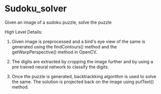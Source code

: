 # Sudoku_solver
Given an image of a sudoku puzzle, solve the puzzle

High Level Details:

1. Given image is preprocessed and a bird's eye view of the same is generated using the findContours() method and the getWarpPerspective() method in OpenCV.

2. The digits are extracted by cropping the image further and by using a pre trained neural network to classify the digits.

3. Once the puzzle is generated, backtrackking algorithm is used to solve the same. The solution is projected back on the image using putText() method.

  
